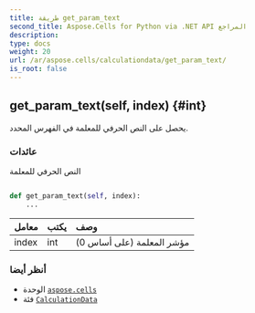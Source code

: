 ```yaml
---
title: طريقة get_param_text
second_title: Aspose.Cells for Python via .NET API المراجع
description:
type: docs
weight: 20
url: /ar/aspose.cells/calculationdata/get_param_text/
is_root: false
---
```

##  get_param_text(self, index) {#int}
يحصل على النص الحرفي للمعلمة في الفهرس المحدد.


###  عائدات

النص الحرفي للمعلمة


```python

def get_param_text(self, index):
    ...
```


| معامل| يكتب| وصف|
| :- | :- | :- |
| index | int | مؤشر المعلمة (على أساس 0)|



###  أنظر أيضا
* الوحدة [`aspose.cells`](../../)
* فئة [`CalculationData`](/cells/python-net/ar/aspose.cells/calculationdata)
